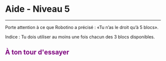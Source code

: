 # Aide - Niveau 5

---

Porte attention à ce que Robotino a précisé : «Tu n’as le droit qu’à 5 blocs».

Indice : Tu dois utiliser au moins une fois chacun des 3 blocs disponibles.

## <span style="color: #800080">À ton tour d'essayer</span>